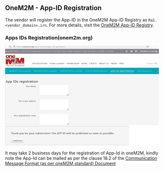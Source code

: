 ## OneM2M - App-ID Registration

The vendor will register the App-ID in the OneM2M App-ID Registry as `Ra1.<vendor_domain>.irn`. For more details, visit the <a href="https://www.onem2m.org/using-onem2m/apps-ids-registration" target="_blank">OneM2M App-ID Registry</a>.

### Apps IDs Registration(onem2m.org)

![Apps IDs Registration (onem2m.org)](../../images/onem2m_appid_registration.png)

It may take 2 business days for the registration of App-Id in oneM2M, kindly note the App-Id can be mailed as per the clause 18.2 of the <a href="https://drive.google.com/file/d/1AlJyqVTAuHws3nKtmze3yb9llTVZrAXd/view?pli=1" target="_blank">Communication Message Format (as per oneM2M standard) Document</a>
